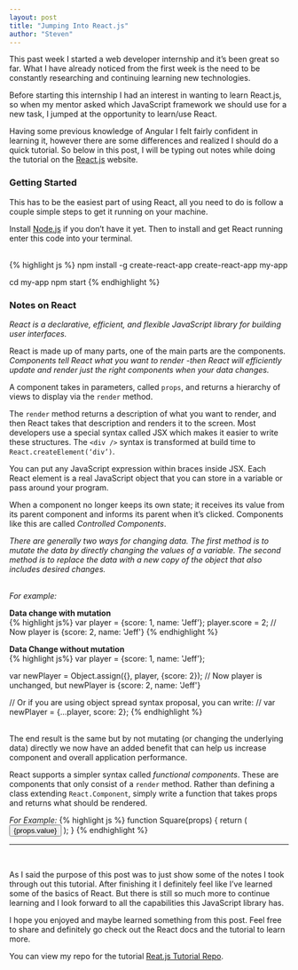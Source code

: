 ```yaml
---
layout: post
title: "Jumping Into React.js"
author: "Steven"
---
```


This past week I started a web developer internship and it’s been great so far. What I have already noticed from the first week is the need to be constantly researching and continuing learning new technologies.

Before starting this internship I had an interest in wanting to learn React.js, so when my mentor asked which JavaScript framework we should use for a new task, I jumped at the opportunity to learn/use React.

Having some previous knowledge of Angular I felt fairly confident in learning it, however there are some differences and realized I should do a quick tutorial. So below in this post, I will be typing out notes while doing the tutorial on the [React.js](https://facebook.github.io/react/tutorial/tutorial.html) website.

### Getting Started

This has to be the easiest part of using React, all you need to do is follow a couple simple steps to get it running on your machine.

Install [Node.js](https://nodejs.org/en/) if you don’t have it yet. Then to install and get React running enter this code into your terminal.

<br>
{% highlight js %}
npm install -g create-react-app
create-react-app my-app

cd my-app
npm start
{% endhighlight %}
<br>

### Notes on React

_React is a declarative, efficient, and flexible JavaScript library for building user interfaces._

React is made up of many parts, one of the main parts are the components. _Components tell React what you want to render -then React will efficiently update and render just the right components when your data changes._

A component takes in parameters, called `props`, and returns a hierarchy of views to display via the `render` method.

The `render` method returns a description of what you want to render, and then React takes that description and renders it to the screen. Most developers use a special syntax called JSX which makes it easier to write these structures. The `<div />` syntax is transformed at build time to `React.createElement(‘div’)`.

You can put any JavaScript expression within braces inside JSX. Each React element is a real JavaScript object that you can store in a variable or pass around your program.

When a component no longer keeps its own state; it receives its value from its parent component and informs its parent when it’s clicked. Components like this are called _Controlled Components_.

_There are generally two ways for changing data. The first method is to mutate the data by directly changing the values of a variable. The second method is to replace the data with a new copy of the object that also includes desired changes._
<br>
<br>

_For example:_

**Data change with mutation**<br>
{% highlight js%}
var player = {score: 1, name: 'Jeff'};
player.score = 2;
// Now player is {score: 2, name: 'Jeff'}
{% endhighlight %}

**Data Change without mutation**<br>
{% highlight js%}
var player = {score: 1, name: 'Jeff'};

var newPlayer = Object.assign({}, player, {score: 2});
// Now player is unchanged, but newPlayer is {score: 2, name: 'Jeff'}

// Or if you are using object spread syntax proposal, you can write:
// var newPlayer = {...player, score: 2};
{% endhighlight %}
<br>
<br>

The end result is the same but by not mutating (or changing the underlying data) directly we now have an added benefit that can help us increase component and overall application performance.

React supports a simpler syntax called _functional components_. These are components that only consist of a `render` method. Rather than defining a class extending  `React.Component`, simply write a function that takes props and returns what should be rendered.

_For Example:_
{% highlight js %}
function Square(props) {
  return (
    <button className="square" onClick={props.onClick}>
      {props.value}
    </button>
  );
}
{% endhighlight %}
<br>

<hr>
<br>

As I said the purpose of this post was to just show some of the notes I took through out this tutorial. After finishing it I definitely feel like I’ve learned some of the basics of React. But there is still so much more to continue learning and I look forward to all the capabilities this JavaScript library has.

I hope you enjoyed and maybe learned something from this post. Feel free to share and definitely go check out the React docs and the tutorial to learn more.

You can view my repo for the tutorial [Reat.js Tutorial Repo](https://github.com/stevenmillsii/react-tutorial).
